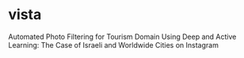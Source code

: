 # vista
Automated Photo Filtering for Tourism Domain Using Deep and Active Learning: The Case of Israeli and Worldwide Cities on Instagram
